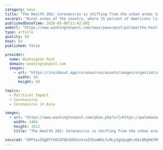 ```yaml
---
category: news
title: "The Health 202: Coronavirus is shifting from the urban areas to rural ones"
excerpt: "Rural areas of the country, where 15 percent of Americans live, are seeing a rise in new daily cases even as the numbers decline in New York City and other urban centers that are now past their peak,"
publishedDateTime: 2020-05-06T11:42:00Z
webUrl: "https://www.washingtonpost.com/news/powerpost/paloma/the-health-202/2020/05/06/the-health-202-coronavirus-is-shifting-from-the-urban-areas-to-rural-ones/5eb1913b602ff15fb00257f8/"
type: article
quality: 93
heat: 93
published: false

provider:
  name: Washington Post
  domain: washingtonpost.com
  images:
    - url: "https://insideout.app/coronavirus/assets/images/organizations/washingtonpost.com-50x50.jpg"
      width: 50
      height: 50

topics:
  - Political Impact
  - Coronavirus
  - Coronavirus in Asia

images:
  - url: "https://www.washingtonpost.com/pbox.php?url=https://palomaimages.washingtonpost.com/pr2/51d257316807d54650e3320da0101468-VHYXPQEEA4I6VANDS2IMTCARCE-680-464-70-8.jpg&w=1484&op=resize&opt=1&filter=antialias&t=20170517"
    width: 1484
    height: 1012
    title: "The Health 202: Coronavirus is shifting from the urban areas to rural ones"

secured: "UPF5osI0gDTYVOC8TQDJH56znS+eZV6imWhLtLMLyVgUqxgWrz66c0Rg0AfHK+mJjXnK6ighqmkpVHMymkAm4dJvTk/Yb1XMTfQmtZxSaEySvhOleARq/Wnlj24fjy789emX31yj4cLP3zEIv+X5TcyhAm+kFubdtgezl+dBuPYuoYAyFNQ/dK5a+oAPCYClQsfFc9vjM9QeRsSe1CsULxLR2yFyvPPQ/5iXuxJF5AM9WMLTwCqgCA3hY/ZlGNIK3ULz7wjKuezFg1vjKY+BGk/qWN5U1kArad+j19hlBEovzhbv0M8goi/4nNaBJKNF;UxytowY3UU5dixlw+GFWIw=="
---
```


